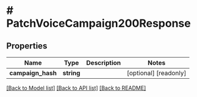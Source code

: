 # # PatchVoiceCampaign200Response

## Properties

Name | Type | Description | Notes
------------ | ------------- | ------------- | -------------
**campaign_hash** | **string** |  | [optional] [readonly]

[[Back to Model list]](../../README.md#models) [[Back to API list]](../../README.md#endpoints) [[Back to README]](../../README.md)
